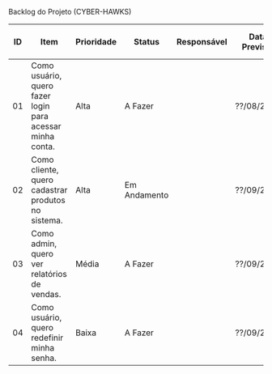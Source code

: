 Backlog do Projeto (CYBER-HAWKS)

| ID  |   Item                                                  | Prioridade| Status        | Responsável  |Data Prevista | Critérios de Aceitação                     |
|-----|-------------------------------------------------------|------------|--------------|--------------|--------------|-------------------------------------------------|
| 01  | Como usuário, quero fazer login para acessar minha conta.| Alta    | A Fazer      |              | ??/08/2025   | Login com email e senha; mensagem de erro clara.|
| 02  | Como cliente, quero cadastrar produtos no sistema.     | Alta      | Em Andamento |              | ??/09/2025   | Produto salvo no banco; formulário validado.    |
| 03  | Como admin, quero ver relatórios de vendas.            | Média     | A Fazer      |              | ??/09/2025   | Relatório filtrado por data; exportar em PDF.   |
| 04  | Como usuário, quero redefinir minha senha.             | Baixa     | A Fazer      |              | ??/09/2025   | Link de redefinição enviado por e-mail.         |

